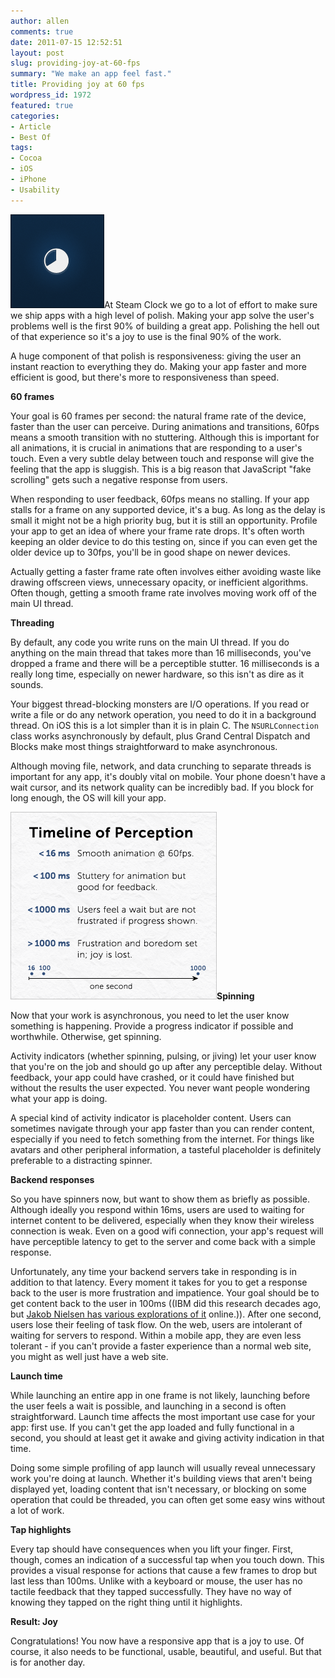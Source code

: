 ```yaml
---
author: allen
comments: true
date: 2011-07-15 12:52:51
layout: post
slug: providing-joy-at-60-fps
summary: "We make an app feel fast."
title: Providing joy at 60 fps
wordpress_id: 1972
featured: true
categories:
- Article
- Best Of
tags:
- Cocoa
- iOS
- iPhone
- Usability
---
```


![](/images/wp-uploads/2011/07/progress.png)At Steam Clock we go to a lot of effort to make sure we ship apps with a high level of polish. Making your app solve the user's problems well is the first 90% of building a great app. Polishing the hell out of that experience so it's a joy to use is the final 90% of the work.

A huge component of that polish is responsiveness: giving the user an instant reaction to everything they do. Making your app faster and more efficient is good, but there's more to responsiveness than speed.

**60 frames**

Your goal is 60 frames per second: the natural frame rate of the device, faster than the user can perceive. During animations and transitions, 60fps means a smooth transition with no stuttering. Although this is important for all animations, it is crucial in animations that are responding to a user's touch. Even a very subtle delay between touch and response will give the feeling that the app is sluggish. This is a big reason that JavaScript "fake scrolling" gets such a negative response from users.

When responding to user feedback, 60fps means no stalling. If your app stalls for a frame on any supported device, it's a bug. As long as the delay is small it might not be a high priority bug, but it is still an opportunity. Profile your app to get an idea of where your frame rate drops. It's often worth keeping an older device to do this testing on, since if you can even get the older device up to 30fps, you'll be in good shape on newer devices.

Actually getting a faster frame rate often involves either avoiding waste like drawing offscreen views, unnecessary opacity, or inefficient algorithms. Often though, getting a smooth frame rate involves moving work off of the main UI thread.

**Threading**

By default, any code you write runs on the main UI thread. If you do anything on the main thread that takes more than 16 milliseconds, you've dropped a frame and there will be a perceptible stutter. 16 milliseconds is a really long time, especially on newer hardware, so this isn't as dire as it sounds.

Your biggest thread-blocking monsters are I/O operations. If you read or write a file or do any network operation, you need to do it in a background thread. On iOS this is a lot simpler than it is in plain C. The `NSURLConnection` class works asynchronously by default, plus Grand Central Dispatch and Blocks make most things straightforward to make asynchronous.

Although moving file, network, and data crunching to separate threads is important for any app, it's doubly vital on mobile. Your phone doesn't have a wait cursor, and its network quality can be incredibly bad. If you block for long enough, the OS will kill your app.

**![](/images/wp-uploads/2011/07/perception2.png)Spinning**

Now that your work is asynchronous, you need to let the user know something is happening. Provide a progress indicator if possible and worthwhile. Otherwise, get spinning.

Activity indicators (whether spinning, pulsing, or jiving) let your user know that you're on the job and should go up after any perceptible delay. Without feedback, your app could have crashed, or it could have finished but without the results the user expected. You never want people wondering what your app is doing.

A special kind of activity indicator is placeholder content. Users can sometimes navigate through your app faster than you can render content, especially if you need to fetch something from the internet. For things like avatars and other peripheral information, a tasteful placeholder is definitely preferable to a distracting spinner.

**Backend responses**

So you have spinners now, but want to show them as briefly as possible. Although ideally you respond within 16ms, users are used to waiting for internet content to be delivered, especially when they know their wireless connection is weak. Even on a good wifi connection, your app's request will have perceptible latency to get to the server and come back with a simple response.

Unfortunately, any time your backend servers take in responding is in addition to that latency. Every moment it takes for you to get a response back to the user is more frustration and impatience. Your goal should be to get content back to the user in 100ms ((IBM did this research decades ago, but [Jakob Nielsen has various explorations of it](http://www.useit.com/papers/responsetime.html) online.)). After one second, users lose their feeling of task flow. On the web, users are intolerant of waiting for servers to respond. Within a mobile app, they are even less tolerant - if you can't provide a faster experience than a normal web site, you might as well just have a web site.

**Launch time**

While launching an entire app in one frame is not likely, launching before the user feels a wait is possible, and launching in a second is often straightforward. Launch time affects the most important use case for your app: first use. If you can't get the app loaded and fully functional in a second, you should at least get it awake and giving activity indication in that time.

Doing some simple profiling of app launch will usually reveal unnecessary work you're doing at launch. Whether it's building views that aren't being displayed yet, loading content that isn't necessary, or blocking on some operation that could be threaded, you can often get some easy wins without a lot of work.

**Tap highlights**

Every tap should have consequences when you lift your finger. First, though, comes an indication of a successful tap when you touch down. This provides a visual response for actions that cause a few frames to drop but last less than 100ms. Unlike with a keyboard or mouse, the user has no tactile feedback that they tapped successfully. They have no way of knowing they tapped on the right thing until it highlights.

**Result: Joy**

Congratulations! You now have a responsive app that is a joy to use. Of course, it also needs to be functional, usable, beautiful, and useful. But that is for another day.
